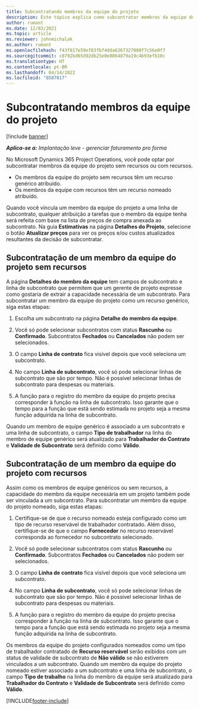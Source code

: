 ```yaml
---
title: Subcontratando membros da equipe do projeto
description: Este tópico explica como subcontratar membros da equipe do projeto no Microsoft Dynamics 365 Project Operations.
author: rumant
ms.date: 12/03/2021
ms.topic: article
ms.reviewer: johnmichalak
ms.author: rumant
ms.openlocfilehash: f43f817e59ef83fbf4dda6267327080f7c56e0f7
ms.sourcegitcommit: c0792bd65d92db25e0e8864879a19c4b93efb10c
ms.translationtype: HT
ms.contentlocale: pt-BR
ms.lasthandoff: 04/14/2022
ms.locfileid: "8587817"
---
```

# <a name="subcontracting-project-team-members"></a>Subcontratando membros da equipe do projeto

[!include [banner](../../includes/dataverse-preview.md)]

_**Aplica-se a:** Implantação leve - gerenciar faturamento pro forma_

No Microsoft Dynamics 365 Project Operations, você pode optar por subcontratar membros da equipe do projeto sem recursos ou com recursos.

- Os membros da equipe do projeto sem recursos têm um recurso genérico atribuído.
- Os membros da equipe com recursos têm um recurso nomeado atribuído.

Quando você vincula um membro da equipe do projeto a uma linha de subcontrato, qualquer atribuição a tarefas que o membro da equipe tenha será refeita com base na lista de preços de compra anexada ao subcontrato.  Na guia **Estimativas** na página **Detalhes do Projeto**, selecione o botão **Atualizar preços** para ver os preços e/ou custos atualizados resultantes da decisão de subcontratar. 

## <a name="subcontracting-an-unstaffed-project-team-member"></a>Subcontratação de um membro da equipe do projeto sem recursos
A página **Detalhes do membro da equipe** tem campos de subcontrato e linha de subcontrato que permitem que um gerente de projeto expresse como gostaria de extrair a capacidade necessária de um subcontrato. Para subcontratar um membro da equipe do projeto como um recurso genérico, siga estas etapas:

1.  Escolha um subcontrato na página **Detalhe do membro da equipe**.

2.  Você só pode selecionar subcontratos com status **Rascunho** ou **Confirmado**. Subcontratos **Fechados** ou **Cancelados** não podem ser selecionados. 

3.  O campo **Linha de contrato** fica visível depois que você seleciona um subcontrato.

4.  No campo **Linha de subcontrato**, você só pode selecionar linhas de subcontrato que são por tempo. Não é possível selecionar linhas de subcontrato para despesas ou materiais.

5.  A função para o registro do membro da equipe do projeto precisa corresponder à função na linha de subcontrato. Isso garante que o tempo para a função que está sendo estimada no projeto seja a mesma função adquirida na linha de subcontrato. 

Quando um membro de equipe genérico é associado a um subcontrato e uma linha de subcontrato, o campo **Tipo de trabalhador** na linha do membro de equipe genérico será atualizado para **Trabalhador do Contrato** e **Validade de Subcontrato** será definido como **Válido**.

## <a name="subcontracting-a-staffed-project-team-member"></a>Subcontratação de um membro da equipe do projeto com recursos
Assim como os membros de equipe genéricos ou sem recursos, a capacidade do membro da equipe necessária em um projeto também pode ser vinculada a um subcontrato. Para subcontratar um membro da equipe do projeto nomeado, siga estas etapas:

1.  Certifique-se de que o recurso nomeado esteja configurado como um tipo de recurso reservável de trabalhador contratado. Além disso, certifique-se de que o campo **Fornecedor** no recurso reservável corresponda ao fornecedor no subcontrato selecionado. 

2.  Você só pode selecionar subcontratos com status **Rascunho** ou **Confirmado**. Subcontratos **Fechados** ou **Cancelados** não podem ser selecionados. 

3.  O campo **Linha de contrato** fica visível depois que você seleciona um subcontrato.

4.  No campo **Linha de subcontrato**, você só pode selecionar linhas de subcontrato que são por tempo. Não é possível selecionar linhas de subcontrato para despesas ou materiais.

5.  A função para o registro do membro da equipe do projeto precisa corresponder à função na linha de subcontrato. Isso garante que o tempo para a função que está sendo estimada no projeto seja a mesma função adquirida na linha de subcontrato. 

Os membros da equipe do projeto configurados nomeados como um tipo de trabalhador contratado de **Recurso reservável** serão exibidos com um status de validade de subcontrato de **Não válido** se não estiverem vinculados a um subcontrato. Quando um membro da equipe do projeto nomeado estiver associado a um subcontrato e uma linha de subcontrato, o campo **Tipo de trabalho** na linha do membro da equipe será atualizado para **Trabalhador do Contrato** e **Validade de Subcontrato** será definido como **Válido**.

[!INCLUDE[footer-include](../../includes/footer-banner.md)]
